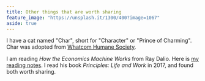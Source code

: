 ```yaml
---
title: Other things that are worth sharing
feature_image: "https://unsplash.it/1300/400?image=1067"
aside: true
---
```


I have a cat named "Char", short for "Character" or "Prince of Charming". Char was adopted from <a href="http://whatcomhumane.org/" target="_blank">Whatcom Humane Society</a>. 

I am reading <i>How the Economics Machine Works</i> from Ray Dalio. Here is <a href="https://github.com/Neo-Hao/economic-principle">my reading notes</a>. I read his book <i>Principles: Life and Work</i> in 2017, and found both worth sharing.